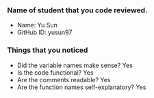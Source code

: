 ### Name of student that you code reviewed.
- Name: Yu Sun
- GitHub ID: yusun97


### Things that you noticed
- Did the variable names make sense? Yes
- Is the code functional? Yes
- Are the comments readable? Yes
- Are the function names self-explanatory? Yes

